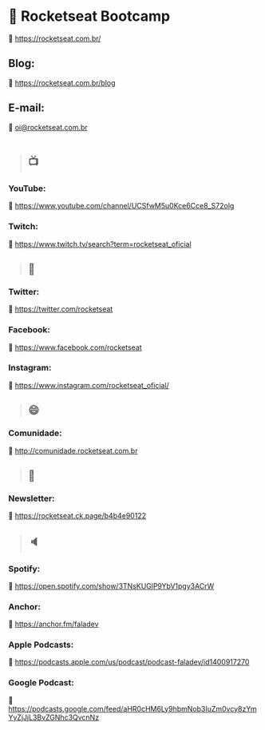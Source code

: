 # :rocket: Rocketseat Bootcamp

:link: https://rocketseat.com.br/

## Blog:

:link: https://rocketseat.com.br/blog

## E-mail:

:email: oi@rocketseat.com.br  
<br>

> ## :tv:

### YouTube:

:link: https://www.youtube.com/channel/UCSfwM5u0Kce6Cce8_S72olg

### Twitch:

:link: https://www.twitch.tv/search?term=rocketseat_oficial
<br>

> ## :iphone:

### Twitter:

:link: https://twitter.com/rocketseat

### Facebook:

:link: https://www.facebook.com/rocketseat

### Instagram:

:link: https://www.instagram.com/rocketseat_oficial/
<br>

> ## :smile:

### Comunidade:

:link: http://comunidade.rocketseat.com.br
<br>

> ## :email:

### Newsletter:

:link: https://rocketseat.ck.page/b4b4e90122
<br>

> ## :speaker:

### Spotify:

:link: https://open.spotify.com/show/3TNsKUGlP9YbV1pgy3ACrW

### Anchor:

:link: https://anchor.fm/faladev

### Apple Podcasts:

:link: https://podcasts.apple.com/us/podcast/podcast-faladev/id1400917270

### Google Podcast:

:link: https://podcasts.google.com/feed/aHR0cHM6Ly9hbmNob3IuZm0vcy8zYmYyZjJjL3BvZGNhc3QvcnNz